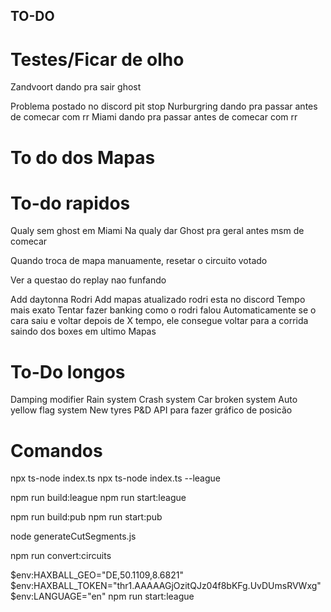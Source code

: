 ## TO-DO

# Testes/Ficar de olho

Zandvoort dando pra sair ghost

Problema postado no discord pit stop
Nurburgring dando pra passar antes de comecar com rr
Miami dando pra passar antes de comecar com rr

# To do dos Mapas

# To-do rapidos

Qualy sem ghost em Miami
Na qualy dar Ghost pra geral antes msm de comecar

Quando troca de mapa manuamente, resetar o circuito votado

Ver a questao do replay nao funfando

Add daytonna Rodri
Add mapas atualizado rodri esta no discord
Tempo mais exato
Tentar fazer banking como o rodri falou
Automaticamente se o cara saiu e voltar depois de X tempo, ele consegue voltar para a corrida saindo dos boxes em ultimo
Mapas

# To-Do longos

Damping modifier
Rain system
Crash system
Car broken system
Auto yellow flag system
New tyres
P&D
API para fazer gráfico de posicão

# Comandos

npx ts-node index.ts
npx ts-node index.ts --league

npm run build:league
npm run start:league

npm run build:pub
npm run start:pub

node generateCutSegments.js

npm run convert:circuits

$env:HAXBALL_GEO="DE,50.1109,8.6821"
$env:HAXBALL_TOKEN="thr1.AAAAAGjOzitQJz04f8bKFg.UvDUmsRVWxg"
$env:LANGUAGE="en"
npm run start:league
